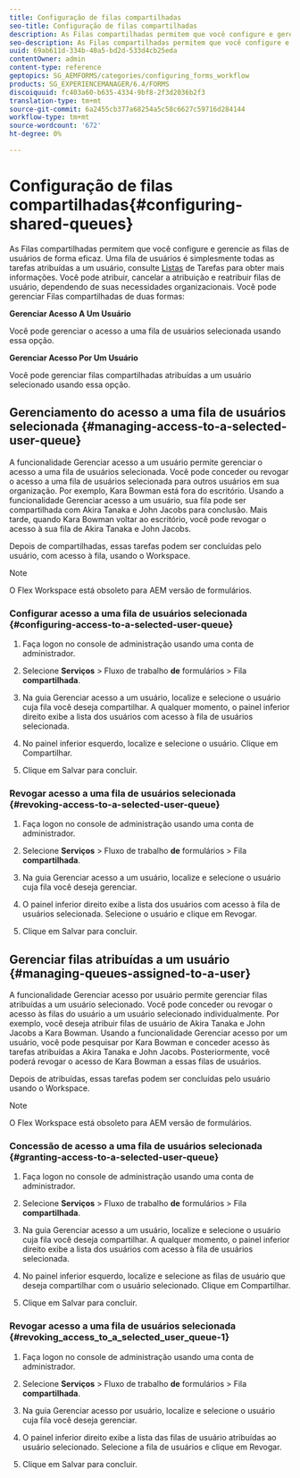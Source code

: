 ```yaml
---
title: Configuração de filas compartilhadas
seo-title: Configuração de filas compartilhadas
description: As Filas compartilhadas permitem que você configure e gerencie as filas de usuários de forma eficaz. Saiba como configurar filas compartilhadas.
seo-description: As Filas compartilhadas permitem que você configure e gerencie as filas de usuários de forma eficaz. Saiba como configurar filas compartilhadas.
uuid: 69ab611d-334b-40a5-bd2d-533d4cb25eda
contentOwner: admin
content-type: reference
geptopics: SG_AEMFORMS/categories/configuring_forms_workflow
products: SG_EXPERIENCEMANAGER/6.4/FORMS
discoiquuid: fc403a60-b635-4334-9bf8-2f3d2036b2f3
translation-type: tm+mt
source-git-commit: 6a2455cb377a68254a5c58c6627c59716d284144
workflow-type: tm+mt
source-wordcount: '672'
ht-degree: 0%

---
```



# Configuração de filas compartilhadas{#configuring-shared-queues}

As Filas compartilhadas permitem que você configure e gerencie as filas de usuários de forma eficaz. Uma fila de usuários é simplesmente todas as tarefas atribuídas a um usuário, consulte [Listas](https://help.adobe.com/en_US/livecycle/11.0/WorkspaceHelp/WS92d06802c76abadb-2b6ab502126beb6ba2f-7ffc.2.html) de Tarefas para obter mais informações. Você pode atribuir, cancelar a atribuição e reatribuir filas de usuário, dependendo de suas necessidades organizacionais. Você pode gerenciar Filas compartilhadas de duas formas:

**Gerenciar Acesso A Um Usuário**

Você pode gerenciar o acesso a uma fila de usuários selecionada usando essa opção.

**Gerenciar Acesso Por Um Usuário**

Você pode gerenciar filas compartilhadas atribuídas a um usuário selecionado usando essa opção.

## Gerenciamento do acesso a uma fila de usuários selecionada {#managing-access-to-a-selected-user-queue}

A funcionalidade Gerenciar acesso a um usuário permite gerenciar o acesso a uma fila de usuários selecionada. Você pode conceder ou revogar o acesso a uma fila de usuários selecionada para outros usuários em sua organização. Por exemplo, Kara Bowman está fora do escritório. Usando a funcionalidade Gerenciar acesso a um usuário, sua fila pode ser compartilhada com Akira Tanaka e John Jacobs para conclusão. Mais tarde, quando Kara Bowman voltar ao escritório, você pode revogar o acesso à sua fila de Akira Tanaka e John Jacobs.

Depois de compartilhadas, essas tarefas podem ser concluídas pelo usuário, com acesso à fila, usando o Workspace.

>[!NOTE]
>
>O Flex Workspace está obsoleto para AEM versão de formulários.

### Configurar acesso a uma fila de usuários selecionada {#configuring-access-to-a-selected-user-queue}

1. Faça logon no console de administração usando uma conta de administrador.
1. Selecione **Serviços** > Fluxo de trabalho **de** formulários > Fila **compartilhada**.

1. Na guia Gerenciar acesso a um usuário, localize e selecione o usuário cuja fila você deseja compartilhar. A qualquer momento, o painel inferior direito exibe a lista dos usuários com acesso à fila de usuários selecionada.
1. No painel inferior esquerdo, localize e selecione o usuário. Clique em Compartilhar.
1. Clique em Salvar para concluir.

### Revogar acesso a uma fila de usuários selecionada {#revoking-access-to-a-selected-user-queue}

1. Faça logon no console de administração usando uma conta de administrador.
1. Selecione **Serviços** > Fluxo de trabalho **de** formulários > Fila **compartilhada**.

1. Na guia Gerenciar acesso a um usuário, localize e selecione o usuário cuja fila você deseja gerenciar.
1. O painel inferior direito exibe a lista dos usuários com acesso à fila de usuários selecionada. Selecione o usuário e clique em Revogar.
1. Clique em Salvar para concluir.

## Gerenciar filas atribuídas a um usuário {#managing-queues-assigned-to-a-user}

A funcionalidade Gerenciar acesso por usuário permite gerenciar filas atribuídas a um usuário selecionado. Você pode conceder ou revogar o acesso às filas do usuário a um usuário selecionado individualmente. Por exemplo, você deseja atribuir filas de usuário de Akira Tanaka e John Jacobs a Kara Bowman. Usando a funcionalidade Gerenciar acesso por um usuário, você pode pesquisar por Kara Bowman e conceder acesso às tarefas atribuídas a Akira Tanaka e John Jacobs. Posteriormente, você poderá revogar o acesso de Kara Bowman a essas filas de usuários.

Depois de atribuídas, essas tarefas podem ser concluídas pelo usuário usando o Workspace.

>[!NOTE]
>
>O Flex Workspace está obsoleto para AEM versão de formulários.

### Concessão de acesso a uma fila de usuários selecionada {#granting-access-to-a-selected-user-queue}

1. Faça logon no console de administração usando uma conta de administrador.
1. Selecione **Serviços** > Fluxo de trabalho **de** formulários > Fila **compartilhada**.

1. Na guia Gerenciar acesso a um usuário, localize e selecione o usuário cuja fila você deseja compartilhar. A qualquer momento, o painel inferior direito exibe a lista dos usuários com acesso à fila de usuários selecionada.
1. No painel inferior esquerdo, localize e selecione as filas de usuário que deseja compartilhar com o usuário selecionado. Clique em Compartilhar.
1. Clique em Salvar para concluir.

### Revogar acesso a uma fila de usuários selecionada {#revoking_access_to_a_selected_user_queue-1}

1. Faça logon no console de administração usando uma conta de administrador.
1. Selecione **Serviços** > Fluxo de trabalho **de** formulários > Fila **compartilhada**.

1. Na guia Gerenciar acesso por usuário, localize e selecione o usuário cuja fila você deseja gerenciar.
1. O painel inferior direito exibe a lista das filas de usuário atribuídas ao usuário selecionado. Selecione a fila de usuários e clique em Revogar.
1. Clique em Salvar para concluir.

